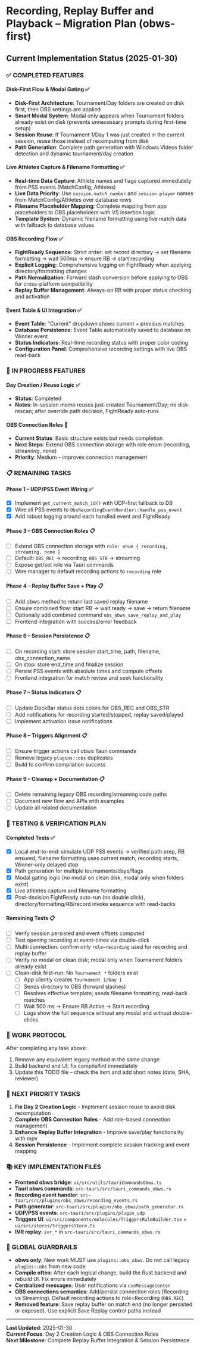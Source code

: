 # Recording, Replay Buffer and Playback – Migration Plan (obws-first)

## Current Implementation Status (2025-01-30)

### ✅ **COMPLETED FEATURES**

#### **Disk-First Flow & Modal Gating** ✅
- **Disk-First Architecture**: Tournament/Day folders are created on disk first, then OBS settings are applied
- **Smart Modal System**: Modal only appears when Tournament folders already exist on disk (prevents unnecessary prompts during first-time setup)
- **Session Reuse**: If Tournament 1/Day 1 was just created in the current session, reuse those instead of recomputing from disk
- **Path Generation**: Complete path generation with Windows Videos folder detection and dynamic tournament/day creation

#### **Live Athletes Capture & Filename Formatting** ✅
- **Real-time Data Capture**: Athlete names and flags captured immediately from PSS events (MatchConfig, Athletes)
- **Live Data Priority**: Use `session.match_number` and `session.player` names from MatchConfig/Athletes over database rows
- **Filename Placeholder Mapping**: Complete mapping from app placeholders to OBS placeholders with VS insertion logic
- **Template System**: Dynamic filename formatting using live match data with fallback to database values

#### **OBS Recording Flow** ✅
- **FightReady Sequence**: Strict order: set record directory → set filename formatting → wait 500ms → ensure RB → start recording
- **Explicit Logging**: Comprehensive logging on FightReady when applying directory/formatting changes
- **Path Normalization**: Forward slash conversion before applying to OBS for cross-platform compatibility
- **Replay Buffer Management**: Always-on RB with proper status checking and activation

#### **Event Table & UI Integration** ✅
- **Event Table**: "Current" dropdown shows current + previous matches
- **Database Persistence**: Event Table automatically saved to database on Winner event
- **Status Indicators**: Real-time recording status with proper color coding
- **Configuration Panel**: Comprehensive recording settings with live OBS read-back

### 🔄 **IN PROGRESS FEATURES**

#### **Day Creation / Reuse Logic** ✅
- **Status**: Completed
- **Notes**: In-session memo reuses just-created Tournament/Day; no disk rescan; after override path decision, FightReady auto-runs

#### **OBS Connection Roles** 🔄
- **Current Status**: Basic structure exists but needs completion
- **Next Steps**: Extend OBS connection storage with role enum (recording, streaming, none)
- **Priority**: Medium - improves connection management

### 📋 **REMAINING TASKS**

#### **Phase 1 – UDP/PSS Event Wiring** ✅
- [x] Implement `get_current_match_id()` with UDP-first fallback to DB
- [x] Wire all PSS events to `ObsRecordingEventHandler::handle_pss_event`
- [x] Add robust logging around each handled event and FightReady

#### **Phase 3 – OBS Connection Roles** 📋
- [ ] Extend OBS connection storage with `role: enum { recording, streaming, none }`
- [ ] Default: `OBS_REC` → recording; `OBS_STR` → streaming
- [ ] Expose get/set role via Tauri commands
- [ ] Wire manager to default recording actions to `recording` role

#### **Phase 4 – Replay Buffer Save + Play** 📋
- [ ] Add obws method to return last saved replay filename
- [ ] Ensure combined flow: start RB → wait ready → save → return filename
- [ ] Optionally add combined command `obs_obws_save_replay_and_play`
- [ ] Frontend integration with success/error feedback

#### **Phase 6 – Session Persistence** 📋
- [ ] On recording start: store session start_time, path, filename, obs_connection_name
- [ ] On stop: store end_time and finalize session
- [ ] Persist PSS events with absolute times and compute offsets
- [ ] Frontend integration for match review and seek functionality

#### **Phase 7 – Status Indicators** 📋
- [ ] Update DockBar status dots colors for OBS_REC and OBS_STR
- [ ] Add notifications for recording started/stopped, replay saved/played
- [ ] Implement activation issue notifications

#### **Phase 8 – Triggers Alignment** 📋
- [ ] Ensure trigger actions call obws Tauri commands
- [ ] Remove legacy `plugins::obs` duplicates
- [ ] Build to confirm compilation success

#### **Phase 9 – Cleanup + Documentation** 📋
- [ ] Delete remaining legacy OBS recording/streaming code paths
- [ ] Document new flow and APIs with examples
- [ ] Update all related documentation

### 🧪 **TESTING & VERIFICATION PLAN**

#### **Completed Tests** ✅
- [x] Local end-to-end: simulate UDP PSS events → verified path prep, RB ensured, filename formatting uses current match, recording starts, Winner-only delayed stop
- [x] Path generation for multiple tournaments/days/flags
- [x] Modal gating logic (no modal on clean disk, modal only when folders exist)
- [x] Live athletes capture and filename formatting
- [x] Post-decision FightReady auto-run (no double click), directory/formatting/RB/record invoke sequence with read-backs

#### **Remaining Tests** 📋
- [ ] Verify session persisted and event offsets computed
- [ ] Test opening recording at event-times via double-click
- [ ] Multi-connection: confirm only `role=recording` used for recording and replay buffer
- [ ] Verify no modal on clean disk; modal only when Tournament folders already exist
- [ ] Clean-disk first-run: No `Tournament *` folders exist
  - [ ] App silently creates `Tournament 1/Day 1`
  - [ ] Sends directory to OBS (forward slashes)
  - [ ] Resolves effective template; sends filename formatting; read-back matches
  - [ ] Wait 500 ms → Ensure RB Active → Start recording
  - [ ] Logs show the full sequence without any modal and without double-clicks

### 🔧 **WORK PROTOCOL**

After completing any task above:
1. Remove any equivalent legacy method in the same change
2. Build backend and UI; fix compile/lint immediately
3. Update this TODO file – check the item and add short notes (date, SHA, reviewer)

### 🎯 **NEXT PRIORITY TASKS**

1. **Fix Day 2 Creation Logic** - Implement session reuse to avoid disk recomputation
2. **Complete OBS Connection Roles** - Add role-based connection management
3. **Enhance Replay Buffer Integration** - Improve save/play functionality with mpv
4. **Session Persistence** - Implement complete session tracking and event mapping

### 📚 **KEY IMPLEMENTATION FILES**

- **Frontend obws bridge**: `ui/src/utils/tauriCommandsObws.ts`
- **Tauri obws commands**: `src-tauri/src/tauri_commands_obws.rs`
- **Recording event handler**: `src-tauri/src/plugins/obs_obws/recording_events.rs`
- **Path generator**: `src-tauri/src/plugins/obs_obws/path_generator.rs`
- **UDP/PSS events**: `src-tauri/src/plugins/plugin_udp`
- **Triggers UI**: `ui/src/components/molecules/TriggersRuleBuilder.tsx` + `ui/src/stores/triggersStore.ts`
- **IVR replay**: `ivr_*` in `src-tauri/src/tauri_commands_obws.rs`

### 🚨 **GLOBAL GUARDRAILS**

- **obws only**: New work MUST use `plugins::obs_obws`. Do not call legacy `plugins::obs` from new code
- **Compile often**: After each logical change, build the Rust backend and rebuild UI. Fix errors immediately
- **Centralized messages**: User notifications via `useMessageCenter`
- **OBS connections semantics**: Add/persist connection roles (Recording vs Streaming). Default recording actions to role=Recording (`OBS_REC`)
- **Removed feature**: Save replay buffer on match end (no longer persisted or exposed). Use explicit Save Replay control paths instead

---

**Last Updated**: 2025-01-30  
**Current Focus**: Day 2 Creation Logic & OBS Connection Roles  
**Next Milestone**: Complete Replay Buffer Integration & Session Persistence

